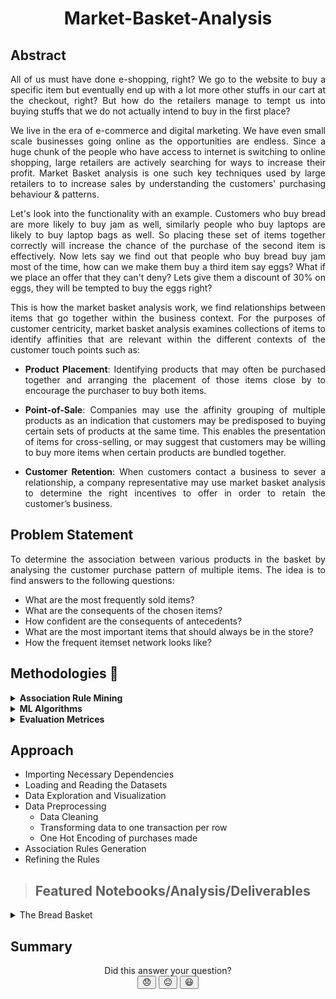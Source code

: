 # <p align=center> Market-Basket-Analysis

## Abstract

<p align=justify>
All of us must have done e-shopping, right? We go to the website to buy a specific item but eventually end up with a lot more other stuffs in our cart at the checkout, right? But how do the retailers manage to tempt us into buying stuffs that we do not actually intend to buy in the first place?</p>
<p align=justify>
We live in the era of e-commerce and digital marketing. We have even small scale businesses going online as the opportunities are endless. Since a huge chunk of the people who have access to internet is switching to online shopping, large retailers are actively searching for ways to increase their profit. Market Basket analysis is one such key techniques used by large retailers to to increase sales by understanding the customers' purchasing behaviour & patterns.</p>
<p align=justify> 
Let's look into the functionality with an example. Customers who buy bread are more likely to buy jam as well, similarly people who buy laptops are likely to buy laptop bags as well. So placing these set of items together correctly will increase the chance of the purchase of the second item is effectively. Now lets say we find out that people who buy bread buy jam most of the time, how can we make them buy a third item say eggs? What if we place an offer that they can't deny? Lets give them a discount of 30% on eggs, they will be tempted to buy the eggs right?</p>
<p align=justify>
This is how the market basket analysis work, we find relationships between items that go together within the business context. For the purposes of customer centricity, market basket analysis examines collections of items to identify affinities that are relevant within the different contexts of the customer touch points such as:</p>

  - <p align=justify><b>Product Placement</b>: Identifying products that may often be purchased together and arranging the placement of those items close by to encourage the purchaser to buy both items.
  - <p align=justify><b>Point-of-Sale</b>: Companies may use the affinity grouping of multiple products as an indication that customers may be predisposed to buying certain sets of products at the same time. This enables the presentation of items for cross-selling, or may suggest that customers may be willing to buy more items when certain products are bundled together.
- <p align=justify><b>Customer Retention</b>: When customers contact a business to sever a relationship, a company representative may use market basket analysis to determine the right incentives to offer in order to retain the customer’s business.

  
## Problem Statement
<p align=justify>To determine the association between various products in the basket by analysing the customer purchase pattern of multiple items. The idea is to find answers to the following questions:</p>

- What are the most frequently sold items? 
- What are the consequents of the chosen items?
- How confident are the consequents of antecedents?
- What are the most important items that should always be in the store?
- How the frequent itemset network looks like?

  
## Methodologies 🔰
<details>
<summary><b>Association Rule Mining</b></summary>
<p align=justify>
Association rule mining is a data mining approach used to explore and interpret large transactional datasets to identify unique patterns and rules. Association rules identify frequent patterns and associations among every distinct set of transactions. This is generally carried out in two steps:

- Itemset Generation
- Rule Generation
</p>
</details>
  
<details>
<summary><b>ML Algorithms</b></summary>
<p align=justify>
<b>Apriori Algorithm :</b> It allows us to generate all frequent itemsets by pruning all the supersets of an itemset which do not satisfy the minimum support threshold. It works on the basis of the Apriori principle which states that <em>"every subset of a frequent itemset must also be frequent"</em>.
  
  - generates all itemsets of length one & prune itemsets that do not satisfy the minimumn threshold creteria
  - generates all itemsets of length two & prune itemsets that do not satisfy the minimumn threshold creteria
  - continues the process with a unit increase in the length of itemsets at every iteration until the maximal frequent itemset is achieved
</p>
<p align=justify>
<b>ECLAT Algorithm :</b> It is a depth-first search based algorithm which uses vertical data format which makes it more memory efficient and faster than the Apriori algorithm as it does not have to scan the entire database repeatedly.
  
  - stores for each item the transaction ids in a vertical dat format
  - determine the support of k-item sets by intersecting the list of transaction ids of two (k-1)-item sets from which it is generated
</p>
  
</details>  
<details>
<summary><b>Evaluation Metrices</b></summary>
<p align=justify>
The frequent itemsets and association rules are generated generally on the basis of three evaluation metrices i.e support, confidence and lift. Let X be an antecedent and Y be the corresponding consequent. Then,
  
  - `Support(X) = probability(X)`
  - `Confidence(X → Y) = support(X,Y)/support(X)`
  - `Lift(X → Y) = support(X,Y)/[support(X).support(Y)]`
</p>
</details>
  
## Approach
- Importing Necessary Dependencies
- Loading and Reading the Datasets
- Data Exploration and Visualization
- Data Preprocessing
  - Data Cleaning
  - Transforming data to one transaction per row
  - One Hot Encoding of purchases made
- Association Rules Generation
- Refining the Rules
  
> ## Featured Notebooks/Analysis/Deliverables
<details>
<summary>The Bread Basket</summary>
<p>[NoteBook1]()<br>[NoteBook2]()</p>
</details>
 
## Summary



<div class="intercom-reaction-picker" align="center" dir="ltr">
    <div class="intercom-reaction-prompt">Did this answer your question?</div>
      <button class="intercom-reaction" data-reaction-text="disappointed" tabindex="0" aria-label="Disappointed Reaction">
        <span data-emoji="disappointed" title="Disappointed" align="center">😞</span>
      </button>
      <button class="intercom-reaction" data-reaction-text="neutral_face" tabindex="0" aria-label="Neutral face Reaction">
        <span data-emoji="neutral_face" title="Neutral face">😐</span>
      </button>
      <button class="intercom-reaction" data-reaction-text="smiley" tabindex="0" aria-label="Smiley Reaction">
        <span data-emoji="smiley" title="Smiley">😃</span>
      </button>
  </div>
